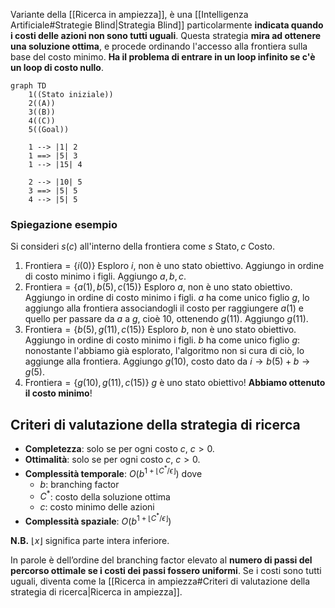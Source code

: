 Variante della [[Ricerca in ampiezza]], è una [[Intelligenza Artificiale#Strategie Blind|Strategia Blind]] particolarmente **indicata quando i costi delle azioni non sono tutti uguali**.
Questa strategia **mira ad ottenere una soluzione ottima**, e procede ordinando l'accesso alla frontiera sulla base del costo minimo.
**Ha il problema di entrare in un loop infinito se c'è un loop di costo nullo**.

```mermaid
graph TD
	1((Stato iniziale))
	2((A))
	3((B))
	4((C))
	5((Goal))

	1 --> |1| 2
	1 ==> |5| 3
	1 --> |15| 4

	2 --> |10| 5
	3 ==> |5| 5
	4 --> |5| 5
```

### Spiegazione esempio
Si consideri $s(c)$ all'interno della frontiera come $s\text{ Stato}, c\text{ Costo}$.      
1. $\text{Frontiera}= \{i(0)\}$ 
   Esploro $i$, non è uno stato obiettivo. Aggiungo in ordine di costo minimo i figli.
   Aggiungo $a,b,c$.
2. $\text{Frontiera}= \{a(1), b(5), c(15)\}$
   Esploro $a$, non è uno stato obiettivo. Aggiungo in ordine di costo minimo i figli.
   $a$ ha come unico figlio $g$, lo aggiungo alla frontiera associandogli il costo per raggiungere $a(1)$ e quello per passare da $a$ a $g$, cioè $10$, ottenendo $g(11)$.
   Aggiungo $g(11)$.
3. $\text{Frontiera}= \{b(5), g(11), c(15)\}$
   Esploro $b$, non è uno stato obiettivo. Aggiungo in ordine di costo minimo i figli.
   $b$ ha come unico figlio $g$: nonostante l'abbiamo già esplorato, l'algoritmo non si cura di ciò, lo aggiunge alla frontiera.
   Aggiungo $g(10)$, costo dato da $i \rightarrow b(5)+b\rightarrow g(5)$.
4. $\text{Frontiera}= \{g(10), g(11), c(15)\}$
   $g$ è uno stato obiettivo!
   **Abbiamo ottenuto il costo minimo**!
## Criteri di valutazione della strategia di ricerca
- **Completezza**: solo se per ogni costo $c$,  $c > 0$.
- **Ottimalità**: solo se per ogni costo $c$,  $c > 0$.
- **Complessità temporale**: $O(b^{1+{\lfloor C^*/\epsilon \rfloor}})$ dove
  - $b$: branching factor
  - $C^*$: costo della soluzione ottima 
  - $c$: costo minimo delle azioni
- **Complessità spaziale**: $O(b^{1+{\lfloor C^*/\epsilon \rfloor}})$

**N.B.** $\lfloor x \rfloor$ significa parte intera inferiore.

In parole è dell’ordine del branching factor elevato al **numero di passi del percorso ottimale se i costi dei passi fossero uniformi**.
Se i costi sono tutti uguali, diventa come la [[Ricerca in ampiezza#Criteri di valutazione della strategia di ricerca|Ricerca in ampiezza]].